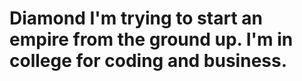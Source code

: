 # Diamond I'm trying to start an empire from the ground up.  I'm in college for coding and business.  
